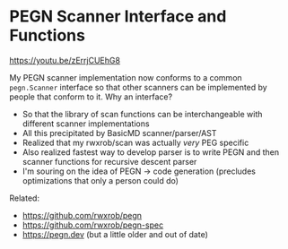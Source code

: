 # PEGN Scanner Interface and Functions

https://youtu.be/zErrjCUEhG8

My PEGN scanner implementation now conforms to a common `pegn.Scanner`
interface so that other scanners can be implemented by people that
conform to it. Why an interface?

* So that the library of scan functions can be interchangeable with
  different scanner implementations
* All this precipitated by BasicMD scanner/parser/AST
* Realized that my rwxrob/scan was actually *very* PEG specific
* Also realized fastest way to develop parser is to write PEGN and then
  scanner functions for recursive descent parser
* I'm souring on the idea of PEGN -> code generation (precludes
  optimizations that only a person could do)

Related:

* https://github.com/rwxrob/pegn
* https://github.com/rwxrob/pegn-spec
* https://pegn.dev (but a little older and out of date)
